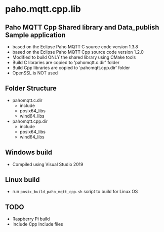 # paho.mqtt.cpp.lib
## Paho MQTT Cpp Shared library and Data_publish Sample application
- based on the Eclipse Paho MQTT C source code version 1.3.8
- based on the Eclipse Paho MQTT Cpp source code version 1.2.0
- Modified to build ONLY the shared library using CMake tools
- Build C libraries are copied to 'pahomqtt.c.dir' folder
- Build Cpp libraries are copied to 'pahomqtt.cpp.dir' folder
- OpenSSL is NOT used

## Folder Structure
- pahomqtt.c.dir
  - include
  - posix64_libs
  - wind64_libs
- pahomqtt.cpp.dir
  - include
  - posix64_libs
  - wind64_libs  

## Windows build
- Compiled using Visual Studio 2019

## Linux build
- run `posix_build_paho_mqtt_cpp.sh` script to build for Linux OS  

## TODO
- Raspberry Pi build
- Include Cpp Include files
